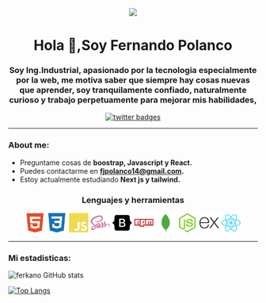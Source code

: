 <div align="center">
  <img
    src="https://media.giphy.com/media/26tn33aiTi1jkl6H6/giphy.gif"
    width="200"
  />
  <h1 aling="center">Hola 👋,Soy Fernando Polanco</h1>
  <h3 aling="center">
    Soy Ing.Industrial, apasionado por la tecnologia especialmente por la web,
    me motiva saber que siempre hay cosas nuevas que aprender, soy
    tranquilamente confiado, naturalmente curioso y trabajo perpetuamente para
    mejorar mis habilidades,
  </h3>
</div>
<div id="badges" align="center">
  <a href="https://twitter.com/fjpolanco14">
    <img
      src="https://img.shields.io/twitter/url?color=green&logo=twitter&style=for-the-badge&url=https%3A%2F%2Ftwitter.com%2Ffjpolanco14"
      alt="twitter badges"
    />
  </a>
</div>

--- 

### About me:

- Preguntame cosas de **boostrap, Javascript y React.**
- Puedes contactarme en **fjpolanco14@gmail.com.**
- Estoy actualmente estudiando **Next js y tailwind.**


<div align="center">
  <h3>Lenguajes y herramientas</h3>
  <img
    src="https://github.com/devicons/devicon/blob/master/icons/html5/html5-plain.svg"
    alt="HTML5"
    width="40"
    height="40"
  />
  <img
    src="https://github.com/devicons/devicon/blob/master/icons/css3/css3-plain.svg"
    alt="CSS"
    width="40"
    height="40"
  />
  <img
    src="https://github.com/devicons/devicon/blob/master/icons/javascript/javascript-plain.svg"
    alt="javascript"
    width="40"
    height="40"
  />
  <img
    src="https://github.com/devicons/devicon/blob/master/icons/sass/sass-original.svg"
    alt="sass"
    width="40"
    height="40"
  />
  <img
    src="https://github.com/devicons/devicon/blob/master/icons/bootstrap/bootstrap-plain.svg"
    alt="bootstrap"
    width="40"
    height="40"
  />
  <img
    src="https://github.com/devicons/devicon/blob/master/icons/npm/npm-original-wordmark.svg"
    alt="npm"
    width="40"
    height="40"
  />
  <img
    src="https://github.com/devicons/devicon/blob/master/icons/mongodb/mongodb-plain.svg"
    alt="npm"
    width="40"
    height="40"
  />
  <img
    src="https://github.com/devicons/devicon/blob/master/icons/nodejs/nodejs-plain.svg"
    alt="node"
    width="40"
    height="40"
  />
  <img
    src="https://github.com/devicons/devicon/blob/master/icons/express/express-original.svg"
    alt="express"
    width="40"
    height="40"
  />
  <img
    src="https://github.com/devicons/devicon/blob/master/icons/react/react-original.svg"
    alt="react"
    width="40"
    height="40"
  />
</div>

---

### Mi estadisticas: 

![ferkano GitHub stats](https://github-readme-stats.vercel.app/api?username=ferkano&show_icons=true&theme=dark)

[![Top Langs](https://github-readme-stats.vercel.app/api/top-langs/?username=ferkano&hide_progress=true)](https://github.com/anuraghazra/github-readme-stats)
